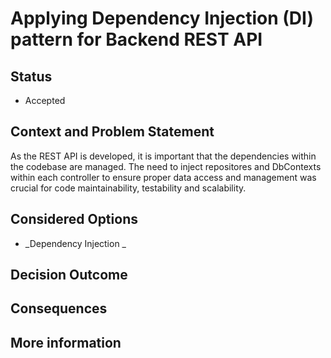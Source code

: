 # Applying Dependency Injection (DI) pattern for Backend REST API

## Status 
- Accepted
  
## Context and Problem Statement 
As the REST API is developed, it is important that the dependencies within the codebase are managed. The need to inject repositores and DbContexts within each controller to ensure proper data access and management was crucial for code maintainability, testability and scalability.

## Considered Options
- _Dependency Injection _

## Decision Outcome 

## Consequences

## More information 
